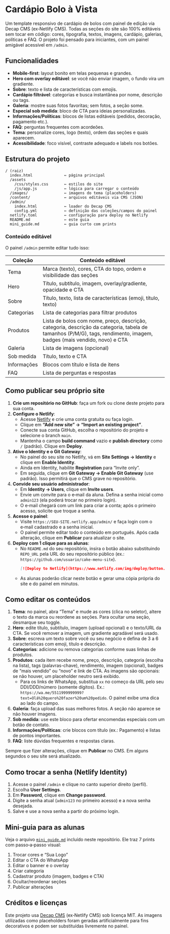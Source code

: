 # Cardápio Bolo à Vista

Um template responsivo de cardápio de bolos com painel de edição via Decap CMS (ex‑Netlify CMS). Todas as seções do site são 100% editáveis sem tocar em código: cores, tipografia, textos, imagens, cardápio, galerias, políticas e FAQ. O projeto foi pensado para iniciantes, com um painel amigável acessível em `/admin`.

## Funcionalidades

* **Mobile‑first**: layout bonito em telas pequenas e grandes.
* **Hero com overlay editável**: se você não enviar imagem, o fundo vira um gradiente.
* **Sobre**: texto e lista de características com emojis.
* **Cardápio filtrável**: categorias e busca instantânea por nome, descrição ou tags.
* **Galeria**: mostre suas fotos favoritas; sem fotos, a seção some.
* **Especial sob medida**: bloco de CTA para ideias personalizadas.
* **Informações/Políticas**: blocos de listas editáveis (pedidos, decoração, pagamento etc.).
* **FAQ**: perguntas frequentes com acordeões.
* **Tema**: personalize cores, logo (texto), ordem das seções e quais aparecem.
* **Acessibilidade**: foco visível, contraste adequado e labels nos botões.

## Estrutura do projeto

```
/ (raiz)
  index.html              ← página principal
  /assets
    /css/styles.css       ← estilos do site
    /js/app.js            ← lógica para carregar o conteúdo
  /images/                ← imagens do tema (placeholders)
  /content/               ← arquivos editáveis via CMS (JSON)
  /admin/
    index.html            ← loader do Decap CMS
    config.yml            ← definição das coleções/campos do painel
  netlify.toml            ← configuração para deploy no Netlify
  README.md               ← este guia
  mini_guide.md           ← guia curto com prints
```

### Conteúdo editável

O painel `/admin` permite editar tudo isso:

| Coleção        | Conteúdo editável                          |
|----------------|--------------------------------------------|
| Tema           | Marca (texto), cores, CTA do topo, ordem e visibilidade das seções |
| Hero           | Título, subtítulo, imagem, overlay/gradiente, opacidade e CTA |
| Sobre          | Título, texto, lista de características (emoji, título, texto) |
| Categorias     | Lista de categorias para filtrar produtos |
| Produtos       | Lista de bolos com nome, preço, descrição, categoria, descrição da categoria, tabela de tamanhos (P/M/G), tags, rendimento, imagem, badges (mais vendido, novo) e CTA |
| Galeria        | Lista de imagens (opcional) |
| Sob medida     | Título, texto e CTA |
| Informações    | Blocos com título e lista de itens |
| FAQ            | Lista de perguntas e respostas |

## Como publicar seu próprio site

1. **Crie um repositório no GitHub**: faça um fork ou clone deste projeto para sua conta.
2. **Configure o Netlify**:
   - Acesse [Netlify](https://www.netlify.com/) e crie uma conta gratuita ou faça login.
   - Clique em **“Add new site” → “Import an existing project”**.
   - Conecte sua conta GitHub, escolha o repositório do projeto e selecione o branch `main`.
   - Mantenha o campo **build command** vazio e **publish directory** como `/` (padrão). Clique em **Deploy**.
3. **Ative o Identity e o Git Gateway**:
   - No painel do seu site no Netlify, vá em **Site Settings → Identity** e clique em **Enable Identity**.
   - Ainda em Identity, habilite **Registration** para “Invite only”.
   - Em seguida, clique em **Git Gateway → Enable Git Gateway** (use padrão). Isso permitirá que o CMS grave no repositório.
4. **Convide seu usuário administrador**:
   - Em **Identity → Users**, clique em **Invite users**.
   - Envie um convite para o e‑mail da aluna. Defina a senha inicial como `admin123` (ela poderá trocar no primeiro login).
   - O e‑mail chegará com um link para criar a conta; após o primeiro acesso, solicite que troque a senha.
5. **Acesse o painel**:
   - Visite `https://SEU-SITE.netlify.app/admin/` e faça login com o e‑mail cadastrado e a senha inicial. 
   - O painel permite editar todo o conteúdo em português. Após cada alteração, clique em **Publicar** para atualizar o site.
6. **Deploy com 1 clique para as alunas**:
   - No `README.md` do seu repositório, insira o botão abaixo substituindo `REPO_URL` pela URL do seu repositório público (ex.: `https://github.com/usuario/cake-menu-site`). 
     ```markdown
     [![Deploy to Netlify](https://www.netlify.com/img/deploy/button.svg)](https://app.netlify.com/start/deploy?repository=REPO_URL)
     ```
   - As alunas poderão clicar neste botão e gerar uma cópia própria do site e do painel em minutos.

## Como editar os conteúdos

1. **Tema**: no painel, abra “Tema” e mude as cores (clica no seletor), altere o texto da marca ou reordene as seções. Para ocultar uma seção, desmarque seu toggle.
2. **Hero**: edite título, subtítulo, imagem (upload opcional) e o texto/URL da CTA. Se você remover a imagem, um gradiente agradável será usado.
3. **Sobre**: escreva um texto sobre você ou seu negócio e defina de 3 a 6 características com emoji, título e descrição.
4. **Categorias**: adicione ou remova categorias conforme suas linhas de produtos.
5. **Produtos**: cada item recebe nome, preço, descrição, categoria (escolha na lista), tags (palavras-chave), rendimento, imagem (opcional), badges de “mais vendido” ou “novo” e link de CTA. As imagens são opcionais: se não houver, um placeholder neutro será exibido.
   - Para os links de WhatsApp, substitua `xx` no começo da URL pelo seu DDI/DDD/número (somente dígitos). Ex.: `https://wa.me/5511999999999?text=Olá%20quero%20fazer%20um%20pedido`. O painel exibe uma dica ao lado do campo.
6. **Galeria**: faça upload das suas melhores fotos. A seção não aparece se não houver imagens.
7. **Sob medida**: use este bloco para ofertar encomendas especiais com um botão de contato.
8. **Informações/Políticas**: crie blocos com título (ex.: Pagamento) e listas de pontos importantes.
9. **FAQ**: liste dúvidas frequentes e respostas claras.

Sempre que fizer alterações, clique em **Publicar** no CMS. Em alguns segundos o seu site será atualizado.

## Como trocar a senha (Netlify Identity)

1. Acesse o painel `/admin` e clique no canto superior direito (perfil).
2. Escolha **User Settings**.
3. Em **Password**, clique em **Change password**.
4. Digite a senha atual (`admin123` no primeiro acesso) e a nova senha desejada.
5. Salve e use a nova senha a partir do próximo login.

## Mini‑guia para as alunas

Veja o arquivo [`mini_guide.md`](mini_guide.md) incluído neste repositório. Ele traz 7 prints com passo‑a‑passo visual:

1. Trocar cores e “Sua Logo”
2. Editar o CTA do WhatsApp
3. Editar o banner e o overlay
4. Criar categoria
5. Cadastrar produto (imagem, badges e CTA)
6. Ocultar/reordenar seções
7. Publicar alterações

## Créditos e licenças

Este projeto usa [Decap CMS](https://decapcms.org/) (ex‑Netlify CMS) sob licença MIT. As imagens utilizadas como placeholders foram geradas artificialmente para fins decorativos e podem ser substituídas livremente no painel.
